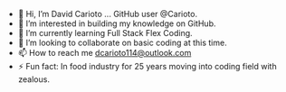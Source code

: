 - 👋 Hi, I’m David Carioto ... GitHub user @Carioto.
- 👀 I’m interested in building my knowledge on GitHub.
- 🌱 I’m currently learning Full Stack Flex Coding.
- 💞️ I’m looking to collaborate on basic coding at this time.
- 📫 How to reach me dcarioto114@outlook.com
- ⚡ Fun fact: In food industry for 25 years moving into coding field with zealous.
